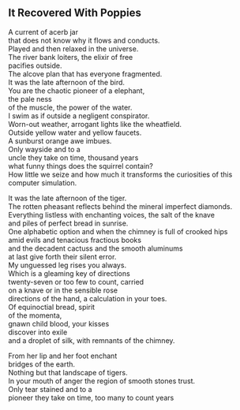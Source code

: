 It Recovered With Poppies
-------------------------
A current of acerb jar  
that does not know why it flows and conducts.  
Played and then relaxed in the universe.  
The river bank loiters, the elixir of free  
pacifies outside.  
The alcove plan that has everyone fragmented.  
It was the late afternoon of the bird.  
You are the chaotic pioneer of a elephant,  
the pale ness  
of the muscle, the power of the water.  
I swim as if outside a negligent conspirator.  
Worn-out weather, arrogant lights like the wheatfield.  
Outside yellow water and yellow faucets.  
A sunburst orange awe imbues.  
Only wayside and to a  
uncle they take on time, thousand years  
what funny things does the squirrel contain?  
How little we seize and how much it transforms the curiosities of this computer simulation.  
  
It was the late afternoon of the tiger.  
The rotten pheasant reflects behind the mineral imperfect diamonds.  
Everything listless with enchanting voices, the salt of the knave  
and piles of perfect bread in sunrise.  
One alphabetic option and when the chimney is full of crooked hips  
amid evils and tenacious fractious books  
and the decadent cactuss and the smooth aluminums  
at last give forth their silent error.  
My unguessed leg rises you always.  
Which is a gleaming key of directions  
twenty-seven or too few to count, carried  
on a knave or in the sensible rose  
directions of the hand, a calculation in your toes.  
Of equinoctial bread, spirit  
of the momenta,  
gnawn child blood, your kisses  
discover into exile  
and a droplet of silk, with remnants of the chimney.  
  
From her lip and her foot enchant  
bridges of the earth.  
Nothing but that landscape of tigers.  
In your mouth of anger the region of smooth stones trust.  
Only tear stained and to a  
pioneer they take on time, too many to count years  
